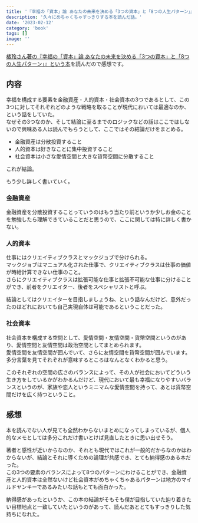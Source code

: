 ```yaml
---
title: '『幸福の「資本」論 あなたの未来を決める「3つの資本」と「8つの人生パターン」』を読んだ'
description: '久々にめちゃくちゃすっきりする本を読んだ話。'
date: '2023-02-12'
category: 'book'
tags: []
image: ''
---
```


[橘玲さん著の『幸福の「資本」論 あなたの未来を決める「3つの資本」と「8つの人生パターン」』という本](https://amzn.to/3YmHwM4)を読んだので感想です。

## 内容

幸福を構成する要素を金融資産・人的資本・社会資本の3つであるとして、この3つに対してそれぞれどのような戦略を取ることが現代においては最適なのか、という話をしていた。  
なぜその3つなのか、そして結論に至るまでのロジックなどの話はここではしないので興味ある人は読んでもらうとして、ここではその結論だけをまとめる。

- 金融資産は分散投資すること
- 人的資本は好きなことに集中投資すること
- 社会資本は小さな愛情空間と大きな貨幣空間に分散すること

これが結論。

もう少し詳しく書いていく。

### 金融資産

金融資産を分散投資することっていうのはもう当たり前というか少しお金のことを勉強したら理解できていることだと思うので、ここに関しては特に詳しく書かない。

### 人的資本

仕事にはクリエイティブクラスとマックジョブで分けられる。  
マックジョブはマニュアル化された仕事で、クリエイティブクラスは仕事の価値が時給計算できない仕事のこと。  
さらにクリエイティブクラスは拡張可能な仕事と拡張不可能な仕事に分けることができ、前者をクリエイター、後者をスペシャリストと呼ぶ。

結論としてはクリエイターを目指しましょうね、という話なんだけど、意外だったのはどれにおいても自己実現自体は可能であるということだった。

### 社会資本

社会資本を構成する空間として、愛情空間・友情空間・貨幣空間というのがあり、愛情空間と友情空間は政治空間としてまとめられます。  
愛情空間を友情空間が囲んでいて、さらに友情空間を貨幣空間が囲んでいます。多分言葉を見てそれぞれが意味するところはなんとなくわかると思う。

このそれぞれの空間の広さのバランスによって、その人が社会においてどういう生き方をしているかがわかるんだけど、現代において最も幸福になりやすいバランスというのが、家族や恋人というミニマムな愛情空間を持って、あとは貨幣空間だけを広く持つということ。

## 感想

本を読んでない人が見ても全然わからないまとめになってしまっているが、個人的なメモとしては多分これだけ書いとけば見直したときに思い出せそう。

著者と感性が近いからなのか、それとも現代ではこれが一般的だからなのかはわからないが、結論とそれに導くための論理が共感でき、とても納得感のある本だった。  
この3つの要素のバランスによって8つのパターンにわけることができ、金融資産と人的資本は全然ないけど社会資本がめちゃくちゃあるパターンは地方のマイルドヤンキーであるみたいな話もとても面白かった。

納得感があったというか、この本の結論がそもそも僕が目指していた辿り着きたい目標地点と一致していたというのがあって、読んだあととてもすっきりした気持ちになれた。
